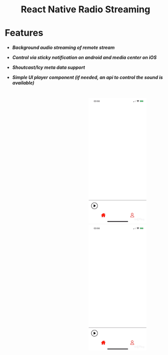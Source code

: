 <h1 align="center">
    <p>React Native Radio Streaming</p>
</h1>

<h1>
Features
</h1>

<h5>

- Background audio streaming of remote stream

- Control via sticky notification on android and media center on iOS

- Shoutcast/Icy meta data support

- Simple UI player component (if needed, an api to control the sound is available)

</h5>

<h1 align="center" style="margin-left:200px">
    <img src="demonstrationApp.gif" width="180" >
    <img src="demonstrationApp.gif" width="180" >
</h1>
